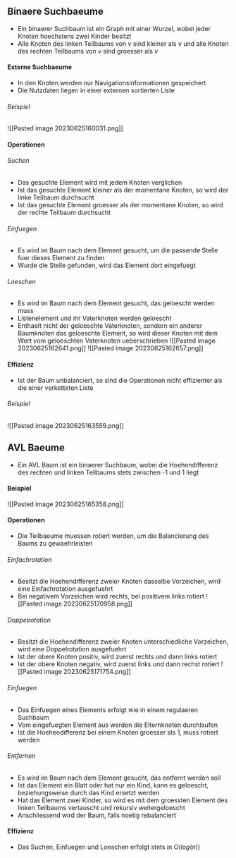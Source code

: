 ## Binaere Suchbaeume
- Ein binaerer Suchbaum ist ein Graph mit einer Wurzel, wobei jeder Knoten hoechstens zwei Kinder besitzt
- Alle Knoten des linken Teilbaums von $v$ sind kleiner als $v$ und alle Knoten des rechten Teilbaums von $v$ sind groesser als $v$
#### Externe Suchbaeume
- In den Knoten werden nur Navigationsinformationen gespeichert
- Die Nutzdaten liegen in einer externen sortierten Liste
###### Beispiel
![[Pasted image 20230625160031.png]]
#### Operationen
###### Suchen
- Das gesuchte Element wird mit jedem Knoten verglichen
- Ist das gesuchte Element kleiner als der momentane Knoten, so wird der linke Teilbaum durchsucht
- Ist das gesuchte Element groesser als der momentane Knoten, so wird der rechte Teilbaum durchsucht
###### Einfuegen
- Es wird im Baum nach dem Element gesucht, um die passende Stelle fuer dieses Element zu finden
- Wurde die Stelle gefunden, wird das Element dort eingefuegt
###### Loeschen
- Es wird im Baum nach dem Element gesucht, das geloescht werden muss
- Listenelement und ihr Vaterknoten werden geloescht
- Enthaelt nicht der geloeschte Vaterknoten, sondern ein anderer Baumknoten das geloeschte Element, so wird dieser Knoten mit dem Wert vom geloeschten Vaterknoten ueberschrieben
![[Pasted image 20230625162641.png]]
![[Pasted image 20230625162657.png]]
#### Effizienz
- Ist der Baum unbalanciert, so sind die Operationen nicht effizienter als die einer verketteten Liste
###### Beispiel
![[Pasted image 20230625163559.png]]
## AVL Baeume
- Ein AVL Baum ist ein binaerer Suchbaum, wobei die Hoehendifferenz des rechten und linken Teilbaums stets zwischen -1 und 1 liegt
#### Beispiel
![[Pasted image 20230625165358.png]]
#### Operationen
- Die Teilbaeume muessen rotiert werden, um die Balancierung des Baums zu gewaehrleisten
###### Einfachrotation
- Besitzt die Hoehendifferenz zweier Knoten dasselbe Vorzeichen, wird eine Einfachrotation ausgefuehrt
- Bei negativem Vorzeichen wird rechts, bei positivem links rotiert
![[Pasted image 20230625170958.png]]
###### Doppelrotation
- Besitzt die Hoehendifferenz zweier Knoten unterschiedliche Vorzeichen, wird eine Doppelrotation ausgefuehrt
- Ist der obere Knoten positiv, wird zuerst rechts und dann links rotiert
- Ist der obere Knoten negativ, wird zuerst links und dann rechst rotiert
![[Pasted image 20230625171754.png]]
###### Einfuegen
- Das Einfuegen eines Elements erfolgt wie in einem regulaeren Suchbaum
- Vom eingefuegten Element aus werden die Elternknoten durchlaufen
- Ist die Hoehendifferenz bei einem Knoten groesser als 1, muss rotiert werden
###### Entfernen
- Es wird im Baum nach dem Element gesucht, das entfernt werden soll
- Ist das Element ein Blatt oder hat nur ein Kind, kann es geloescht, beziehungsweise durch das Kind ersetzt werden
- Hat das Element zwei Kinder, so wird es mit dem groessten Element des linken Teilbaums vertauscht und rekursiv weitergeloescht
- Anschliessend wird der Baum, falls noetig rebalanciert
#### Effizienz
- Das Suchen, Einfuegen und Loeschen erfolgt stets in $O(log(n))$